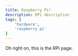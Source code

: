 ```yaml
---
title: Raspberry Pi!
description: RPi description
tags: [
	'hardware',
	'raspberry pi'
]
---
```


Oh right on, this is the RPi page.